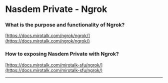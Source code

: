 # Nasdem Private - Ngrok

### What is the purpose and functionality of Ngrok?

[https://docs.mirotalk.com/ngrok/ngrok/](https://docs.mirotalk.com/ngrok/ngrok/)

### How to exposing Nasdem Private with Ngrok?

[https://docs.mirotalk.com/mirotalk-sfu/ngrok/](https://docs.mirotalk.com/mirotalk-sfu/ngrok/)

---
